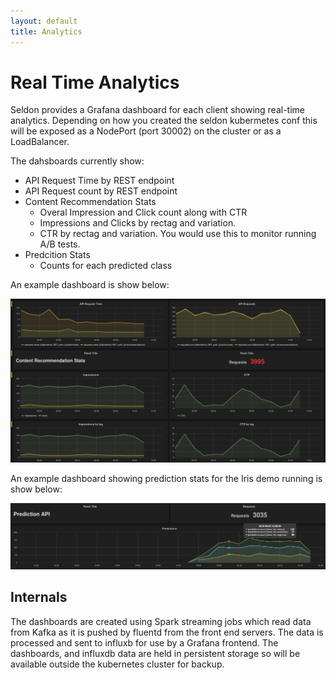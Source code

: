 ```yaml
---
layout: default
title: Analytics
---
```


# Real Time Analytics

Seldon provides a Grafana dashboard for each client showing real-time analytics. Depending on how you created the seldon kubermetes conf this will be exposed as a NodePort (port 30002) on the cluster or as a LoadBalancer.

The dahsboards currently show:

 * API Request Time by REST endpoint
 * API Request count by REST endpoint
 * Content Recommendation Stats
   * Overal Impression and Click count along with CTR
   * Impressions and Clicks by rectag and variation. 
   * CTR by rectag and variation. You would use this to monitor running A/B tests.
 * Predcition Stats
   * Counts for each predicted class

An example dashboard is show below:

![Seldon Analytics Dashboard](/img/grafana.png)

An example dashboard showing prediction stats for the Iris demo running is show below:

![Preditive Stats](/img/grafana-prediction.png)

## Internals

The dashboards are created using Spark streaming jobs which read data from Kafka as it is pushed by fluentd from the front end servers. The data is processed and sent to influxb for use by a Grafana frontend. The dashboards, and influxdb data are held in persistent storage so will be available outside the kubernetes cluster for backup.

